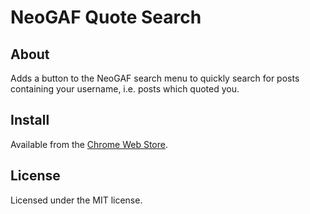 NeoGAF Quote Search
===================
About
-----
Adds a button to the NeoGAF search menu to quickly search for posts containing your username, i.e. posts which quoted you.

Install
-------
Available from the [Chrome Web Store](https://chrome.google.com/webstore/detail/neogaf-quote-search/ckjcnkpbmkglmfbboceokdefnflnfjaj).

License
-------
Licensed under the MIT license.
